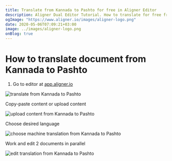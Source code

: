 ```yaml
---
title: Translate from Kannada to Pashto for free in Aligner Editor
description: Aligner Dual Editor Tutorial. How to translate for free from Kannada to Pashto. Aligner is multilingual document management platform. 
ogImage: "https://www.aligner.io/images/aligner-logo.png"
date: 2020-05-06T07:09:21+03:00
image: ../images/aligner-logo.png
onBlog: true
---
```


# How to translate document from Kannada to Pashto

1. Go to editor at [app.aligner.io](https://app.aligner.io "Aligner App web page")

![translate from Kannada to Pashto](../aligner-blank-editor.png "translate from Kannada to Pashto")

Copy-paste content or upload content

![upload content from Kannada to Pashto](../aligner-uploaded-document.png "upload content from Kannada to Pashto")

Choose desired language

![choose machine translation from Kannada to Pashto](../aligner-language-dropdown.png "choose machine translation from Kannada to Pashto")

Work and edit 2 documents in parallel

![edit translation from Kannada to Pashto](../aligner-double-sitded-editor.png "edit translation from Kannada to Pashto")

